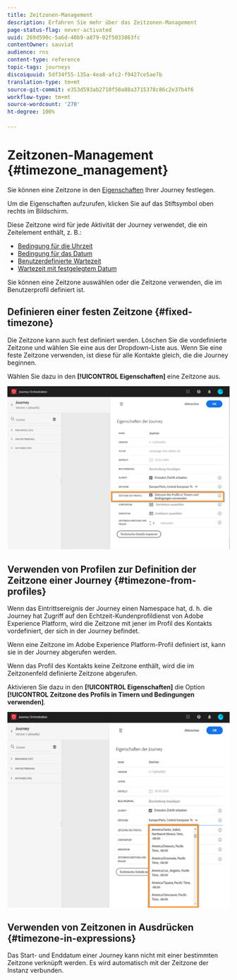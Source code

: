 ```yaml
---
title: Zeitzonen-Management
description: Erfahren Sie mehr über das Zeitzonen-Management
page-status-flag: never-activated
uuid: 269d590c-5a6d-40b9-a879-02f5033863fc
contentOwner: sauviat
audience: rns
content-type: reference
topic-tags: journeys
discoiquuid: 5df34f55-135a-4ea8-afc2-f9427ce5ae7b
translation-type: tm+mt
source-git-commit: e353d593ab2710f50a88a3715378c86c2e37b4f6
workflow-type: tm+mt
source-wordcount: '270'
ht-degree: 100%

---
```




# Zeitzonen-Management {#timezone_management}

Sie können eine Zeitzone in den [Eigenschaften](../building-journeys/changing-properties.md) Ihrer Journey festlegen.

Um die Eigenschaften aufzurufen, klicken Sie auf das Stiftsymbol oben rechts im Bildschirm.

Diese Zeitzone wird für jede Aktivität der Journey verwendet, die ein Zeitelement enthält, z. B.: 

* [Bedingung für die Uhrzeit](../building-journeys/condition-activity.md#time_condition)
* [Bedingung für das Datum](../building-journeys/condition-activity.md#date_condition)
* [Benutzerdefinierte Wartezeit](../building-journeys/wait-activity.md#custom)
* [Wartezeit mit festgelegtem Datum](../building-journeys/wait-activity.md#fixed_date)

Sie können eine Zeitzone auswählen oder die Zeitzone verwenden, die im Benutzerprofil definiert ist.

## Definieren einer festen Zeitzone {#fixed-timezone}

Die Zeitzone kann auch fest definiert werden. Löschen Sie die vordefinierte Zeitzone und wählen Sie eine aus der Dropdown-Liste aus. Wenn Sie eine feste Zeitzone verwenden, ist diese für alle Kontakte gleich, die die Journey beginnen.

Wählen Sie dazu in den **[!UICONTROL Eigenschaften]** eine Zeitzone aus.

![](../assets/journey73.png)

## Verwenden von Profilen zur Definition der Zeitzone einer Journey {#timezone-from-profiles}

Wenn das Eintrittsereignis der Journey einen Namespace hat, d. h. die Journey hat Zugriff auf den Echtzeit-Kundenprofildienst von Adobe Experience Platform, wird die Zeitzone mit jener im Profil des Kontakts vordefiniert, der sich in der Journey befindet.

Wenn eine Zeitzone im Adobe Experience Platform-Profil definiert ist, kann sie in der Journey abgerufen werden.

Wenn das Profil des Kontakts keine Zeitzone enthält, wird die im Zeitzonenfeld definierte Zeitzone abgerufen.

Aktivieren Sie dazu in den **[!UICONTROL Eigenschaften]** die Option **[!UICONTROL Zeitzone des Profils in Timern und Bedingungen verwenden]**.

![](../assets/journey72.png)

## Verwenden von Zeitzonen in Ausdrücken {#timezone-in-expressions}

Das Start- und Enddatum einer Journey kann nicht mit einer bestimmten Zeitzone verknüpft werden. Es wird automatisch mit der Zeitzone der Instanz verbunden.
